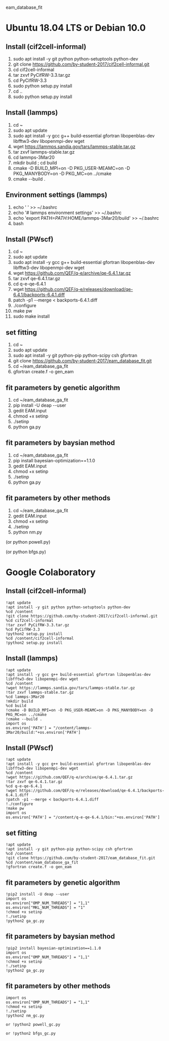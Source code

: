 eam_database_fit


# Ubuntu 18.04 LTS or Debian 10.0
## Install (cif2cell-informal)
1. sudo apt install -y git python python-setuptools python-dev
2. git clone https://github.com/by-student-2017/cif2cell-informal.git
3. cd cif2cell-informal
4. tar zxvf PyCifRW-3.3.tar.gz
5. cd PyCifRW-3.3
6. sudo python setup.py install
7. cd ..
8. sudo python setup.py install


## Install (lammps)
1. cd ~
2. sudo apt update
3. sudo apt install -y gcc g++ build-essential gfortran libopenblas-dev libfftw3-dev libopenmpi-dev wget
4. wget https://lammps.sandia.gov/tars/lammps-stable.tar.gz
5. tar zxvf lammps-stable.tar.gz
6. cd lammps-3Mar20
7. mkdir build ; cd build 
8. cmake -D BUILD_MPI=on -D PKG_USER-MEAMC=on -D PKG_MANYBODY=on -D PKG_MC=on ../cmake
9. cmake --build .


## Environment settings (lammps)
1. echo ' ' >> ~/.bashrc
2. echo '# lammps environment settings' >> ~/.bashrc
3. echo 'export PATH=$PATH:$HOME/lammps-3Mar20/build' >> ~/.bashrc
4. bash


## Install (PWscf)
1. cd ~
2. sudo apt update
3. sudo apt install -y gcc g++ build-essential gfortran libopenblas-dev libfftw3-dev libopenmpi-dev wget
4. wget https://github.com/QEF/q-e/archive/qe-6.4.1.tar.gz
5. tar zxvf qe-6.4.1.tar.gz
6. cd q-e-qe-6.4.1
7. wget https://github.com/QEF/q-e/releases/download/qe-6.4.1/backports-6.4.1.diff
8. patch -p1 --merge < backports-6.4.1.diff
9. ./configure
10. make pw
11. sudo make install


## set fitting 
1. cd ~
2. sudo apt update
3. sudo apt install -y git python-pip python-scipy csh gfortran
4. git clone https://github.com/by-student-2017/eam_database_fit.git
5. cd ~/eam_database_ga_fit
6. gfortran create.f -o gen_eam


## fit parameters by genetic algorithm
1. cd ~/eam_database_ga_fit
2. pip install -U deap --user
3. gedit EAM.input
4. chmod +x setinp
5. ./setinp
6. python ga.py


## fit parameters by baysian method
1. cd ~/eam_database_ga_fit
2. pip install bayesian-optimization==1.1.0
3. gedit EAM.input
4. chmod +x setinp
5. ./setinp
6. python ga.py


## fit parameters by other methods
1. cd ~/eam_database_ga_fit
2. gedit EAM.input
3. chmod +x setinp
4. ./setinp
5. python nm.py


  (or python powell.py)


  (or python bfgs.py)


# Google Colaboratory
## Install (cif2cell-informal)
	!apt update
	!apt install -y git python python-setuptools python-dev
	%cd /content
	!git clone https://github.com/by-student-2017/cif2cell-informal.git
	%cd cif2cell-informal
	!tar zxvf PyCifRW-3.3.tar.gz
	%cd PyCifRW-3.3
	!python2 setup.py install
	%cd /content/cif2cell-informal
	!python2 setup.py install


## Install (lammps)
	!apt update
	!apt install -y gcc g++ build-essential gfortran libopenblas-dev libfftw3-dev libopenmpi-dev wget
	%cd /content
	!wget https://lammps.sandia.gov/tars/lammps-stable.tar.gz
	!tar zxvf lammps-stable.tar.gz
	%cd lammps-3Mar20
	!mkdir build
	%cd build 
	!cmake -D BUILD_MPI=on -D PKG_USER-MEAMC=on -D PKG_MANYBODY=on -D PKG_MC=on ../cmake
	!cmake --build .
	import os
	os.environ['PATH'] = "/content/lammps-3Mar20/build:"+os.environ['PATH']


## Install (PWscf)
	!apt update
	!apt install -y gcc g++ build-essential gfortran libopenblas-dev libfftw3-dev libopenmpi-dev wget
	%cd /content
	!wget https://github.com/QEF/q-e/archive/qe-6.4.1.tar.gz
	!tar zxvf qe-6.4.1.tar.gz
	%cd q-e-qe-6.4.1
	!wget https://github.com/QEF/q-e/releases/download/qe-6.4.1/backports-6.4.1.diff
	!patch -p1 --merge < backports-6.4.1.diff
	!./configure
	!make pw
	import os
	os.environ['PATH'] = "/content/q-e-qe-6.4.1/bin:"+os.environ['PATH']


## set fitting
	!apt update
	!apt install -y git python-pip python-scipy csh gfortran
	%cd /content
	!git clone https://github.com/by-student-2017/eam_database_fit.git
	%cd /content/eam_database_ga_fit
	!gfortran create.f -o gen_eam


## fit parameters by genetic algorithm
	!pip2 install -U deap --user
	import os
	os.environ["OMP_NUM_THREADS"] = "1,1"
	os.environ["MKL_NUM_THREADS"] = "1"
	!chmod +x setinp
	!./setinp
	!python2 ga_gc.py


## fit parameters by baysian method
	!pip2 install bayesian-optimization==1.1.0
	import os
	os.environ["OMP_NUM_THREADS"] = "1,1"
	!chmod +x setinp
	!./setinp
	!python2 ga_gc.py



## fit parameters by other methods
	import os
	os.environ["OMP_NUM_THREADS"] = "1,1"
	!chmod +x setinp
	!./setinp
	!python2 nm_gc.py
	
	or !python2 powell_gc.py
	
	or !python2 bfgs_gc.py
